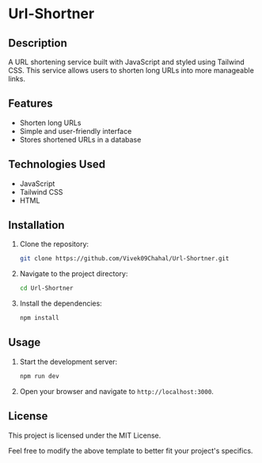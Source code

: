 # Url-Shortner

## Description
A URL shortening service built with JavaScript and styled using Tailwind CSS. This service allows users to shorten long URLs into more manageable links.

## Features
- Shorten long URLs
- Simple and user-friendly interface
- Stores shortened URLs in a database

## Technologies Used
- JavaScript
- Tailwind CSS
- HTML

## Installation
1. Clone the repository:
    ```sh
    git clone https://github.com/Vivek09Chahal/Url-Shortner.git
    ```
2. Navigate to the project directory:
    ```sh
    cd Url-Shortner
    ```
3. Install the dependencies:
    ```sh
    npm install
    ```

## Usage
1. Start the development server:
    ```sh
    npm run dev
    ```
2. Open your browser and navigate to `http://localhost:3000`.


## License
This project is licensed under the MIT License.

Feel free to modify the above template to better fit your project's specifics.

